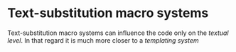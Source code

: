 # Text-substitution macro systems

Text-substitution macro systems can influence the code only on the _textual level_. In that regard it is much more closer to a _templating system_
